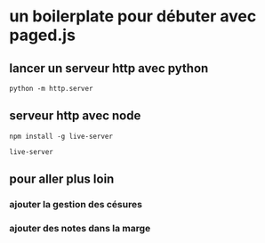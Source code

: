 # un boilerplate pour débuter avec paged.js

## lancer un serveur http avec python

```
python -m http.server
```

## serveur http avec node

```
npm install -g live-server
```
```
live-server
```

## pour aller plus loin

### ajouter la gestion des césures

### ajouter des notes dans la marge
